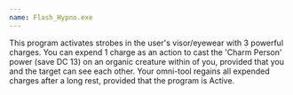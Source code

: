 ```yaml
---
name: Flash_Hypno.exe
---
```

This program activates strobes in the user's visor/eyewear with 3 powerful charges. You can expend 1 charge as an
action to cast the 'Charm Person' power (save DC 13) on an organic creature within <me-distance length="30" /> of you, provided that you and the
target can see each other. Your omni-tool regains all expended charges after a long rest, provided that the program is
Active.
